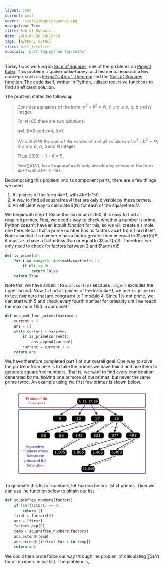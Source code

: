 ```yaml
---
layout: post
current: post
cover:  assets/images/squares.jpg
navigation: True
title: Sum of Squares
date: 2019-09-20 10:15:00
tags: [python, maths]
class: post-template
subclass: 'post tag-python tag-maths'
---
```


Today I was working on [Sum of Squares](https://projecteuler.net/problem=273), one of the problems on [Project Euler](https://projecteuler.net). This problem is quite maths-heavy, and led me to research a few concepts such as [Fermat's $4n+1$ Theorem](http://mathworld.wolfram.com/Fermats4nPlus1Theorem.html) and the [Sum of Squares function](http://mathworld.wolfram.com/SumofSquaresFunction.html). The code itself, written in Python, utilised recursive functions to find an efficient solution.

The problem states the following:

> Consider equations of the form: $a^2 + b^2 = N$, $0 \leq a \leq b$, $a$, $b$ and $N$ integer.
>
> For $N$=65 there are two solutions:
>
> $a$=1, $b$=8 and $a$=4, $b$=7.
>
> We call $S(N)$ the sum of the values of $a$ of all solutions of $a^2 + b^2 = N$, $0 \leq a \leq b$, $a$, $b$ and $N$ integer.
>
> Thus $S(65)$ = 1 + 4 = 5.
>
> Find $\sum S(N)$, for all squarefree $N$ only divisible by primes of the form 4$k$+1 with 4$k$+1 < 150.

Decomposing this problem into its component parts, there are a few things we need:

1. All primes of the form 4$k$+1, with 4$k$+1<150.
2. A way to find all squarefree $N$ that are only divisible by these primes.
3. An efficient way to calculate $S(N)$ for each of the squarefree $N$.

We begin with step 1. Since the maximum is 150, it is easy to find all required primes. First, we need a way to check whether a number is prime. Python doesn't have an inbuilt function for this, so we will create a simple one here. Recall that a prime number has no factors apart from 1 and itself. Note also that if a number $n$ has a factor greater than or equal to $\sqrt{n}$, it must also have a factor less than or equal to $\sqrt{n}$. Therefore, we only need to check for factors between 2 and $\sqrt{n}$:

```python
def is_prime(n):
	for i in range(2, int(math.sqrt(n)+1)):
		if n%i == 0:
			return False
	return True
```

Note that we have added 1 to ```math.sqrt(n)``` because ```range()``` excludes the upper bound. Now, to find all primes of the form 4$k$+1, we use ```is_prime(n)``` to test numbers that are congruent to 1 modulo 4. Since 1 is not prime, we can start with 5 and check every fourth number for primality until we reach the maximum (150 in our case):

```python
def one_mod_four_primes(maximum):
	current = 5
	ans = []
	while current < maximum:
		if is_prime(current):
			ans.append(current)
		current = current + 4
	return ans
```

We have therefore completed part 1 of our overall goal. One way to solve the problem from here is to take the primes we have found and use them to generate squarefree numbers. That is, we want to find every combination generated by multiplying one or more of our primes, but never the same prime twice. An example using the first few primes is shown below.
![Tree diagram](assets/images/problem_273_tree.png)
To generate this list of numbers, let ```factors``` be our list of primes. Then we can use the function below to obtain our list:

```python
def squarefree_numbers(factors):
	if len(factors) == 0:
		return []
	first = factors[0]
	ans = [first]
	factors.pop(0)
	temp = squarefree_numbers(factors)
	ans.extend(temp)
	ans.extend([i*first for i in temp])
	return ans
```

We could then brute force our way through the problem of calculating $\sum S(N)$ for all numbers in our list. The problem is,  